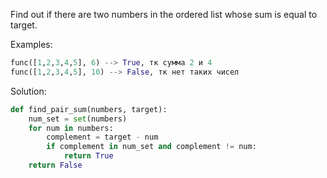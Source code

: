Find out if there are two numbers in the ordered list whose sum is equal to target.

Examples:
```python
func([1,2,3,4,5], 6) --> True, тк сумма 2 и 4
func([1,2,3,4,5], 10) --> False, тк нет таких чисел
```
Solution:
```python
def find_pair_sum(numbers, target):
    num_set = set(numbers)
    for num in numbers:
        complement = target - num
        if complement in num_set and complement != num:
            return True
    return False
```